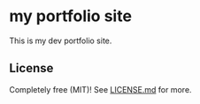 # my portfolio site
This is my dev portfolio site.
## License

Completely free (MIT)! See [LICENSE.md](LICENSE.md) for more.
